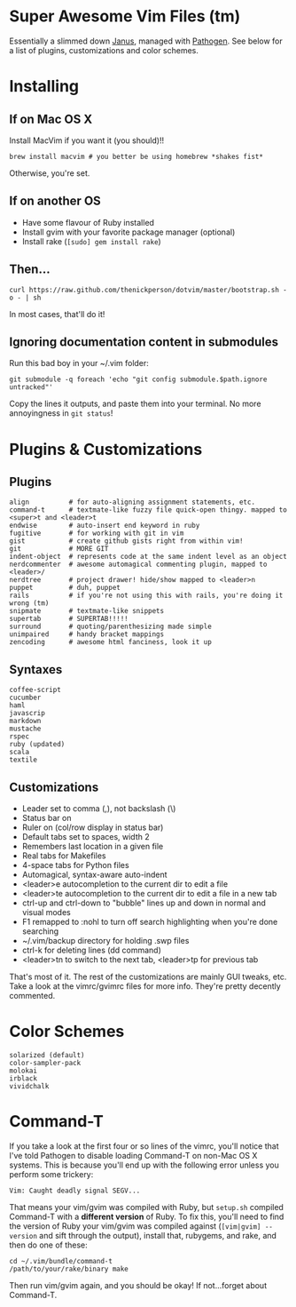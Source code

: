 Super Awesome Vim Files (tm)
============================

Essentially a slimmed down [Janus](/carlhuda/janus), managed with
[Pathogen](/tpope/vim-pathogen). See below for a list of plugins, 
customizations and color schemes.

Installing
==========

## If on Mac OS X

Install MacVim if you want it (you should)!!

```
brew install macvim # you better be using homebrew *shakes fist*
```

Otherwise, you're set.

## If on another OS

- Have some flavour of Ruby installed
- Install gvim with your favorite package manager (optional)
- Install rake (```[sudo] gem install rake```)

## Then...

```
curl https://raw.github.com/thenickperson/dotvim/master/bootstrap.sh -o - | sh
```

In most cases, that'll do it!

## Ignoring documentation content in submodules

Run this bad boy in your ~/.vim folder:

```
git submodule -q foreach 'echo "git config submodule.$path.ignore untracked"'
```

Copy the lines it outputs, and paste them into your terminal. No more 
annoyingness in `git status`!

Plugins & Customizations
========================

## Plugins

```
align          # for auto-aligning assignment statements, etc.
command-t      # textmate-like fuzzy file quick-open thingy. mapped to <super>t and <leader>t
endwise        # auto-insert end keyword in ruby
fugitive       # for working with git in vim
gist           # create github gists right from within vim!
git            # MORE GIT
indent-object  # represents code at the same indent level as an object
nerdcommenter  # awesome automagical commenting plugin, mapped to <leader>/
nerdtree       # project drawer! hide/show mapped to <leader>n
puppet         # duh, puppet
rails          # if you're not using this with rails, you're doing it wrong (tm)
snipmate       # textmate-like snippets
supertab       # SUPERTAB!!!!!
surround       # quoting/parenthesizing made simple
unimpaired     # handy bracket mappings
zencoding      # awesome html fanciness, look it up
```

## Syntaxes

```
coffee-script
cucumber
haml
javascrip
markdown
mustache
rspec
ruby (updated)
scala
textile
```

## Customizations

- Leader set to comma (,), not backslash (\\)
- Status bar on
- Ruler on (col/row display in status bar)
- Default tabs set to spaces, width 2
- Remembers last location in a given file
- Real tabs for Makefiles
- 4-space tabs for Python files
- Automagical, syntax-aware auto-indent
- \<leader\>e autocompletion to the current dir to edit a file
- \<leader\>te autocompletion to the current dir to edit a file in a new
  tab
- ctrl-up and ctrl-down to "bubble" lines up and down in normal and
  visual modes
- F1 remapped to :nohl to turn off search highlighting when you're done
  searching
- ~/.vim/backup directory for holding .swp files
- ctrl-k for deleting lines (dd command)
- \<leader\>tn to switch to the next tab, \<leader\>tp for previous tab

That's most of it. The rest of the customizations are mainly GUI tweaks,
etc. Take a look at the vimrc/gvimrc files for more info. They're pretty
decently commented.

Color Schemes
=============

```
solarized (default)
color-sampler-pack
molokai
irblack
vividchalk
```

Command-T
=========

If you take a look at the first four or so lines of the vimrc, you'll 
notice that I've told Pathogen to disable loading Command-T on non-Mac 
OS X systems. This is because you'll end up with the following error 
unless you perform some trickery:

```
Vim: Caught deadly signal SEGV...
```

That means your vim/gvim was compiled with Ruby, but ```setup.sh```
compiled Command-T with a **different version** of Ruby. To fix this, you'll
need to find the version of Ruby your vim/gvim was compiled against
(```[vim|gvim] --version``` and sift through the output), install that,
rubygems, and rake, and then do one of these:

```
cd ~/.vim/bundle/command-t
/path/to/your/rake/binary make
```

Then run vim/gvim again, and you should be okay! If not...forget about 
Command-T.
